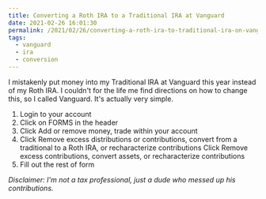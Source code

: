 ```yaml
---
title: Converting a Roth IRA to a Traditional IRA at Vanguard
date: 2021-02-26 16:01:30
permalink: /2021/02/26/converting-a-roth-ira-to-traditional-ira-on-vanguard/
tags:
  - vanguard
  - ira
  - conversion
---
```


I mistakenly put money into my Traditional IRA at Vanguard this year instead of my Roth IRA. I couldn't for the life me find directions on how to change this, so I called Vanguard. It's actually very simple.

1. Login to your account
2. Click on FORMS in the header
3. Click Add or remove money, trade within your account
4. Click Remove excess distributions or contributions, convert from a traditional to a Roth IRA, or recharacterize contributions
   Click Remove excess contributions, convert assets, or recharacterize contributions
5. Fill out the rest of form

<i>Disclaimer: I'm not a tax professional, just a dude who messed up his contributions.</i>
